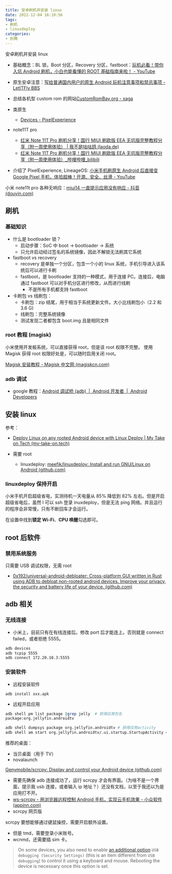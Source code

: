 ```yaml
---
title: 安卓刷机并安装 linux
date: 2022-12-04 16:10:56
tags:
- 刷机
- linuxdeploy
categories:
- 折腾
---
```


安卓刷机并安装 linux
<!-- more -->

- 基础概念：BL 锁，Boot 分区，Recovery 分区，fastboot：[玩机必看！带你入坑 Android 刷机，小白也能看懂的 ROOT 基础指南来啦！ - YouTube](https://www.youtube.com/watch?v=wz-ErdDf8AM)

- 原生安卓注意：[写给普通国内用户的原生 Android 玩机注意事项和禁忌事项 - LetITFly BBS](https://bbs.letitfly.me/d/1224)
- 总结各机型 custom rom 的网站[CustomRomBay.org - xaga](https://customrombay.org/xiaomi-xaga/)
- 类原生
  - [Devices - PixelExperience](https://get.pixelexperience.org/devices)

- note11T pro
  - [红米 Note 11T Pro 刷机分享！国行 MIUI 刷欧版 EEA 无坑版完整教程分享（附一周使用体验） | 我不是咕咕鸽 (laoda.de)](https://blog.laoda.de/archives/redmi-11t-pro-to-poco-x4-gt-eea-version/index.html)
  - [红米 Note 11T Pro 刷机分享！国行 MIUI 刷欧版 EEA 无坑版完整教程分享（附一周使用体验）_哔哩哔哩_bilibili](https://www.bilibili.com/video/BV1sw411h7go/?vd_source=b01257db06b1514b2fb50663dd339833)

- 介绍了 PixelExperience, LineageOS: [小米手机刷原生 Android 后直接变 Google Pixel 手机，体验超棒！开源、安全、丝滑 - YouTube](https://www.youtube.com/watch?v=9ZoTWkjMcpg)

小米 note11t pro 各种无响应：[miui14 一直提示应用没有响应 - 抖音 (douyin.com)](https://www.douyin.com/zhuanti/7243910502873761830)

## 刷机

### 基础知识

- 什么是 bootloader 锁？
  - 启动步骤：SoC 中 boot -> bootloader -> 系统
  - 只允许启动经过签名的系统镜像，因此不解锁无法刷其它系统
- fastboot vs recovery
  - recovery 是单独一个分区，包含一个小的 linux 系统，手机引导进入该系统后可以进行卡刷
  - fastboot，是 bootloader 支持的一种模式，用于连接 PC。连接后，电脑通过 fastboot 可以对手机分区进行修改，从而进行线刷
    - 不是所有手机都支持 fastboot
- 卡刷包 vs 线刷包：
  - 卡刷包：zip 结尾，用于相当于系统更新文件。大小比线刷包小（2.2 和 3.6 G)
  - 线刷包：完整系统镜像
  - 测试发现二者都包含 boot.img 且是相同文件

### root 教程 (magisk)

小米使用开发板系统，可以直接获得 root，但是该 root 权限不完整。
使用 Magisk 获得 root 权限好处是，可以随时启用关闭 root。

[Magisk 安装教程 - Magisk 中文网 (magiskcn.com)](https://magiskcn.com/)

### adb 调试

- google 教程：[Android 调试桥 (adb)  |  Android 开发者  |  Android Developers](https://developer.android.com/studio/command-line/adb)

## 安装 linux

参考：

- [Deploy Linux on any rooted Android device with Linux Deploy | My Take on Tech (my-take-on.tech)](https://my-take-on.tech/2018/01/23/deploy-linux-on-any-rooted-android-device-with-linux-deploy/)

- 需要 root
  - linuxdeploy: [meefik/linuxdeploy: Install and run GNU/Linux on Android (github.com)](https://github.com/meefik/linuxdeploy)

### linuxdeploy 保持开启

小米手机开启超级省电，实测待机一天电量从 85% 降低到 82% 左右。但是开启超级省电后，虽然 l 可以 ssh 登录 inuxdeploy，但是无法 ping 网络。并且运行的程序会非常慢，只有不断回车才会运行。

在设置中找到**锁定 Wi-Fi**、**CPU 唤醒**勾选即可。

## root 后软件

### 禁用系统服务

只需要 USB 调试权限，无需 root

- [0x192/universal-android-debloater: Cross-platform GUI written in Rust using ADB to debloat non-rooted android devices. Improve your privacy, the security and battery life of your device. (github.com)](https://github.com/0x192/universal-android-debloater)

## adb 相关

### 无线连接

- 小米上，目前只有在有线连接后。修改 port 后才能连上。否则就是 connect failed，或者拒绝 5555。

```bash
adb devices
adb tcpip 5555
adb connect 172.20.10.3:5555
```

### 安装软件

- 远程安装软件

```
adb install xxx.apk
```

- 远程开启应用

```bash
adb shell pm list package |grep jelly  # 获得应用包名
package:org.jellyfin.androidtv

adb shell dumpsys package org.jellyfin.androidtv # 获得应用activity
adb shell am start org.jellyfin.androidtv/.ui.startup.StartupActivity # 开启应用
```

推荐的桌面：

- 当贝桌面（用于 TV）
- novalaunch

[Genymobile/scrcpy: Display and control your Android device (github.com)](https://github.com/Genymobile/scrcpy)

- 需要先确保 adb 连接成功了，运行 scrcpy 才会有界面。（为啥不是一个界面，提示我 usb 连接，或者输入 ip 地址？）还没有文档，以至于我还以为是应用打不开。
- [ws-scrcpy - 用浏览器远程控制 Android 手机，实现云手机效果 - 小众软件 (appinn.com)](https://www.appinn.com/ws-scrcpy/)
- scrcpy 网页版

scrcpy 要想能够通过键鼠操控，需要开启额外设置。

- 但是 tmd，需要登录小米账号。
- wcnmd，还需要插 sim 卡。

> On some devices, you also need to enable [an additional option](https://github.com/Genymobile/scrcpy/issues/70#issuecomment-373286323) `USB debugging (Security Settings)` (this is an item different from `USB debugging`) to control it using a keyboard and mouse. Rebooting the device is necessary once this option is set.

